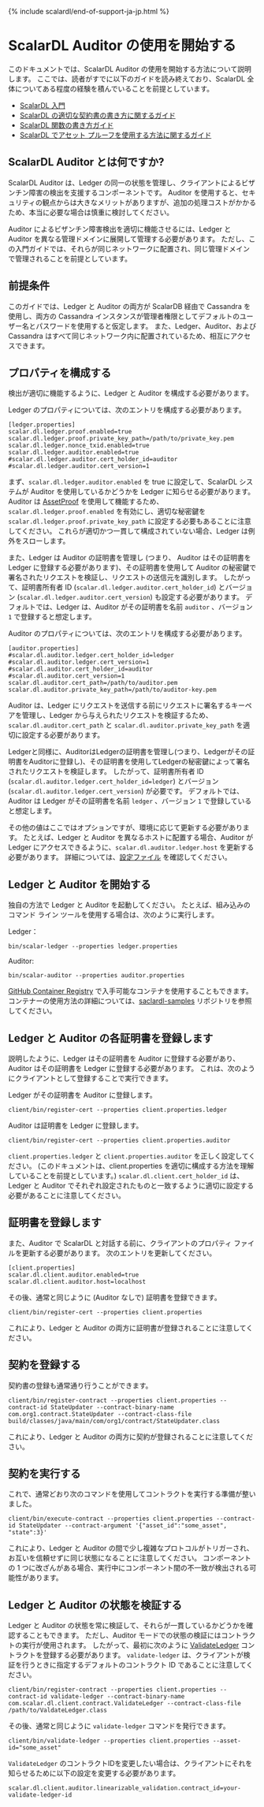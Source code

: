 {% include scalardl/end-of-support-ja-jp.html %}

# ScalarDL Auditor の使用を開始する

このドキュメントでは、ScalarDL Auditor の使用を開始する方法について説明します。
ここでは、読者がすでに以下のガイドを読み終えており、ScalarDL 全体についてある程度の経験を積んでいることを前提としています。

* [ScalarDL 入門](getting-started.md)
* [ScalarDL の適切な契約書の書き方に関するガイド](how-to-write-contract.md)
* [ScalarDL 関数の書き方ガイド](how-to-write-function.md)
* [ScalarDL でアセット プルーフを使用する方法に関するガイド](how-to-use-proof.md)

## ScalarDL Auditor とは何ですか?

ScalarDL Auditor は、Ledger の同一の状態を管理し、クライアントによるビザンチン障害の検出を支援するコンポーネントです。
Auditor を使用すると、セキュリティの観点からは大きなメリットがありますが、追加の処理コストがかかるため、本当に必要な場合は慎重に検討してください。

Auditor によるビザンチン障害検出を適切に機能させるには、Ledger と Auditor を異なる管理ドメインに展開して管理する必要があります。
ただし、この入門ガイドでは、それらが同じネットワークに配置され、同じ管理ドメインで管理されることを前提としています。

## 前提条件

このガイドでは、Ledger と Auditor の両方が ScalarDB 経由で Cassandra を使用し、両方の Cassandra インスタンスが管理者権限としてデフォルトのユーザー名とパスワードを使用すると仮定します。
また、Ledger、Auditor、および Cassandra はすべて同じネットワーク内に配置されているため、相互にアクセスできます。

## プロパティを構成する

検出が適切に機能するように、Ledger と Auditor を構成する必要があります。

Ledger のプロパティについては、次のエントリを構成する必要があります。

```
[ledger.properties]
scalar.dl.ledger.proof.enabled=true
scalar.dl.ledger.proof.private_key_path=/path/to/private_key.pem
scalar.dl.ledger.nonce_txid.enabled=true
scalar.dl.ledger.auditor.enabled=true
#scalar.dl.ledger.auditor.cert_holder_id=auditor
#scalar.dl.ledger.auditor.cert_version=1
```

まず、`scalar.dl.ledger.auditor.enabled` を true に設定して、ScalarDL システムが Auditor を使用しているかどうかを Ledger に知らせる必要があります。
Auditor は [AssetProof](how-to-use-proof.md) を使用して機能するため、`scalar.dl.ledger.proof.enabled` を有効にし、適切な秘密鍵を `scalar.dl.ledger.proof.private_key_path` に設定する必要もあることに注意してください。
これらが適切かつ一貫して構成されていない場合、Ledger は例外をスローします。

また、Ledger は Auditor の証明書を管理し (つまり、 Auditor はその証明書を Ledger に登録する必要があります)、その証明書を使用して Auditor の秘密鍵で署名されたリクエストを検証し、リクエストの送信元を識別します。 したがって、証明書所有者 ID (`scalar.dl.ledger.auditor.cert_holder_id`) とバージョン (`scalar.dl.ledger.auditor.cert_version`) も設定する必要があります。
デフォルトでは、Ledger は、Auditor がその証明書を名前 `auditor` 、バージョン `1` で登録すると想定します。

Auditor のプロパティについては、次のエントリを構成する必要があります。

```
[auditor.properties]
#scalar.dl.auditor.ledger.cert_holder_id=ledger
#scalar.dl.auditor.ledger.cert_version=1
#scalar.dl.auditor.cert_holder_id=auditor
#scalar.dl.auditor.cert_version=1
scalar.dl.auditor.cert_path=/path/to/auditor.pem
scalar.dl.auditor.private_key_path=/path/to/auditor-key.pem
```

Auditor は、Ledger にリクエストを送信する前にリクエストに署名するキーペアを管理し、Ledger から与えられたリクエストを検証するため、`scalar.dl.auditor.cert_path` と `scalar.dl.auditor.private_key_path` を適切に設定する必要があります。

Ledgerと同様に、AuditorはLedgerの証明書を管理し(つまり、Ledgerがその証明書をAuditorに登録し)、その証明書を使用してLedgerの秘密鍵によって署名されたリクエストを検証します。 したがって、証明書所有者 ID (`scalar.dl.auditor.ledger.cert_holder_id=ledger`) とバージョン (`scalar.dl.auditor.ledger.cert_version`) が必要です。
デフォルトでは、Auditor は Ledger がその証明書を名前 `ledger` 、バージョン `1` で登録していると想定します。

その他の値はここではオプションですが、環境に応じて更新する必要があります。
たとえば、Ledger と Auditor を異なるホストに配置する場合、Auditor が Ledger にアクセスできるように、`scalar.dl.auditor.ledger.host` を更新する必要があります。
詳細については、[設定ファイル](https://github.com/scalar-labs/scalar/blob/master/auditor/conf/auditor.properties) を確認してください。

## Ledger と Auditor を開始する

独自の方法で Ledger と Auditor を起動してください。
たとえば、組み込みのコマンド ライン ツールを使用する場合は、次のように実行します。

Ledger：

```shell
bin/scalar-ledger --properties ledger.properties
```

Auditor:

```shell
bin/scalar-auditor --properties auditor.properties
```

[GitHub Container Registry](https://github.com/orgs/scalar-labs/packages) で入手可能なコンテナを使用することもできます。
コンテナーの使用方法の詳細については、[saclardl-samples](https://github.com/scalar-labs/scalardl-samples) リポジトリを参照してください。

## Ledger と Auditor の各証明書を登録します

説明したように、Ledger はその証明書を Auditor に登録する必要があり、Auditor はその証明書を Ledger に登録する必要があります。 これは、次のようにクライアントとして登録することで実行できます。

Ledger がその証明書を Auditor に登録します。

```shell
client/bin/register-cert --properties client.properties.ledger
```

Auditor は証明書を Ledger に登録します。

```shell
client/bin/register-cert --properties client.properties.auditor
```

`client.properties.ledger` と `client.properties.auditor` を正しく設定してください。
(このドキュメントは、client.properties を適切に構成する方法を理解していることを前提としています。)
`scalar.dl.client.cert_holder_id` は、Ledger と Auditor でそれぞれ設定されたものと一致するように適切に設定する必要があることに注意してください。

## 証明書を登録します

また、Auditor で ScalarDL と対話する前に、クライアントのプロパティ ファイルを更新する必要があります。
次のエントリを更新してください。

```
[client.properties]
scalar.dl.client.auditor.enabled=true
scalar.dl.client.auditor.host=localhost
```

その後、通常と同じように (Auditor なしで) 証明書を登録できます。

```shell
client/bin/register-cert --properties client.properties
```

これにより、Ledger と Auditor の両方に証明書が登録されることに注意してください。

## 契約を登録する

契約書の登録も通常通り行うことができます。

```shell
client/bin/register-contract --properties client.properties --contract-id StateUpdater --contract-binary-name com.org1.contract.StateUpdater --contract-class-file build/classes/java/main/com/org1/contract/StateUpdater.class
```

これにより、Ledger と Auditor の両方に契約が登録されることに注意してください。

## 契約を実行する

これで、通常どおり次のコマンドを使用してコントラクトを実行する準備が整いました。

```shell
client/bin/execute-contract --properties client.properties --contract-id StateUpdater --contract-argument '{"asset_id":"some_asset", "state":3}'
```

これにより、Ledger と Auditor の間で少し複雑なプロトコルがトリガーされ、お互いを信頼せずに同じ状態になることに注意してください。
コンポーネントの 1 つに改ざんがある場合、実行中にコンポーネント間の不一致が検出される可能性があります。

## Ledger と Auditor の状態を検証する

Ledger と Auditor の状態を常に検証して、それらが一貫しているかどうかを確認することもできます。
ただし、Auditor モードでの状態の検証にはコントラクトの実行が使用されます。 したがって、最初に次のように [ValidateLedger](https://github.com/scalar-labs/scalardl-java-client-sdk/blob/master/src/main/java/com/scalar/dl/client/contract/ValidateLedger.java) コントラクトを登録する必要があります。 `validate-ledger` は、クライアントが検証を行うときに指定するデフォルトのコントラクト ID であることに注意してください。

```shell
client/bin/register-contract --properties client.properties --contract-id validate-ledger --contract-binary-name com.scalar.dl.client.contract.ValidateLedger --contract-class-file /path/to/ValdateLedger.class
```

その後、通常と同じように `validate-ledger` コマンドを発行できます。

```shell
client/bin/validate-ledger --properties client.properties --asset-id="some_asset"
```

`ValidateLedger` のコントラクトIDを変更したい場合は、クライアントにそれを知らせるために以下の設定を変更する必要があります。

```
scalar.dl.client.auditor.linearizable_validation.contract_id=your-validate-ledger-id
```
